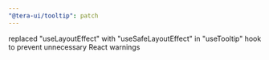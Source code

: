 ```yaml
---
"@tera-ui/tooltip": patch
---
```


replaced "useLayoutEffect" with "useSafeLayoutEffect" in "useTooltip" hook to prevent unnecessary React warnings
